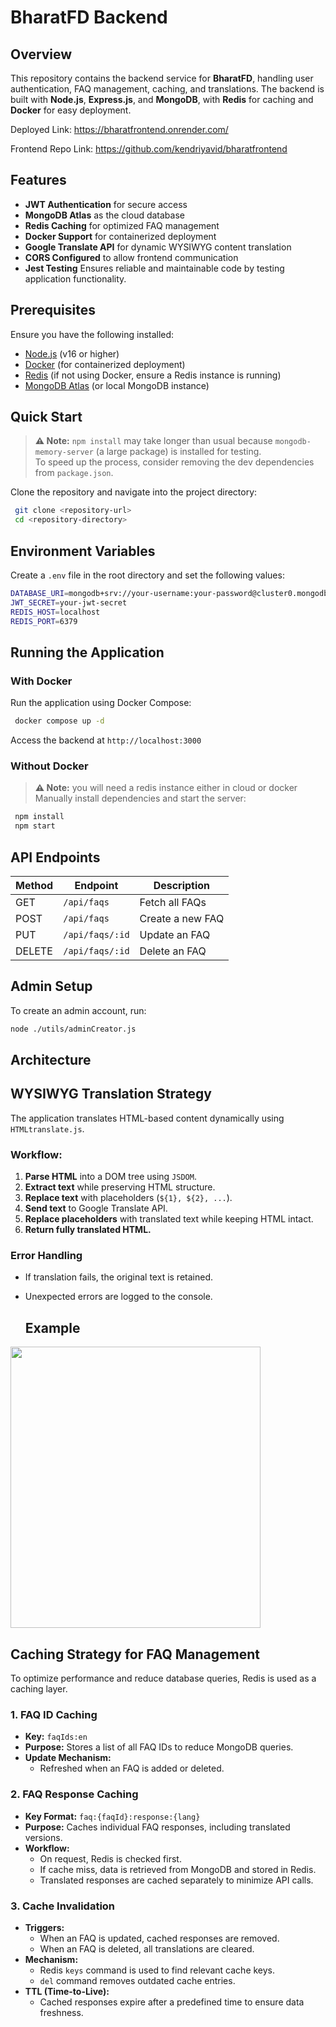 # BharatFD Backend

## Overview
This repository contains the backend service for **BharatFD**, handling user authentication, FAQ management, caching, and translations. The backend is built with **Node.js**, **Express.js**, and **MongoDB**, with **Redis** for caching and **Docker** for easy deployment.

Deployed Link: https://bharatfrontend.onrender.com/

Frontend Repo Link: https://github.com/kendriyavid/bharatfrontend

## Features
- **JWT Authentication** for secure access
- **MongoDB Atlas** as the cloud database
- **Redis Caching** for optimized FAQ management
- **Docker Support** for containerized deployment
- **Google Translate API** for dynamic WYSIWYG content translation
- **CORS Configured** to allow frontend communication
- **Jest Testing** Ensures reliable and maintainable code by testing application functionality.


## Prerequisites
Ensure you have the following installed:
- [Node.js](https://nodejs.org/) (v16 or higher)
- [Docker](https://www.docker.com/) (for containerized deployment)
- [Redis](https://redis.io/) (if not using Docker, ensure a Redis instance is running)
- [MongoDB Atlas](https://www.mongodb.com/) (or local MongoDB instance)

## Quick Start

> **⚠️ Note:** `npm install` may take longer than usual because `mongodb-memory-server` (a large package) is installed for testing.  
> To speed up the process, consider removing the dev dependencies from `package.json`.

Clone the repository and navigate into the project directory:
```sh
 git clone <repository-url>
 cd <repository-directory>
```

## Environment Variables
Create a `.env` file in the root directory and set the following values:
```sh
DATABASE_URI=mongodb+srv://your-username:your-password@cluster0.mongodb.net/your-database?retryWrites=true&w=majority
JWT_SECRET=your-jwt-secret
REDIS_HOST=localhost
REDIS_PORT=6379
```

## Running the Application
### With Docker
Run the application using Docker Compose:
```sh
 docker compose up -d
```
Access the backend at `http://localhost:3000`

### Without Docker
> **⚠️ Note:** you will need a redis instance either in cloud or docker
Manually install dependencies and start the server:
```sh
 npm install
 npm start
```

## API Endpoints
| Method | Endpoint | Description |
|--------|---------|-------------|
| GET    | `/api/faqs` | Fetch all FAQs |
| POST   | `/api/faqs` | Create a new FAQ |
| PUT    | `/api/faqs/:id` | Update an FAQ |
| DELETE | `/api/faqs/:id` | Delete an FAQ |

## Admin Setup
To create an admin account, run:
```sh
node ./utils/adminCreator.js
```

## Architecture

## WYSIWYG Translation Strategy
The application translates HTML-based content dynamically using `HTMLtranslate.js`.
### Workflow:
1. **Parse HTML** into a DOM tree using `JSDOM`.
2. **Extract text** while preserving HTML structure.
3. **Replace text** with placeholders (`${1}, ${2}, ...`).
4. **Send text** to Google Translate API.
5. **Replace placeholders** with translated text while keeping HTML intact.
6. **Return fully translated HTML.**

### Error Handling
- If translation fails, the original text is retained.
- Unexpected errors are logged to the console.

  ## Example
<img src="https://github.com/user-attachments/assets/890d6e6f-516b-4e5c-954e-3ca53001124b" width="400" height="450">


## Caching Strategy for FAQ Management
To optimize performance and reduce database queries, Redis is used as a caching layer.

### 1. FAQ ID Caching
- **Key:** `faqIds:en`
- **Purpose:** Stores a list of all FAQ IDs to reduce MongoDB queries.
- **Update Mechanism:**
  - Refreshed when an FAQ is added or deleted.

### 2. FAQ Response Caching
- **Key Format:** `faq:{faqId}:response:{lang}`
- **Purpose:** Caches individual FAQ responses, including translated versions.
- **Workflow:**
  - On request, Redis is checked first.
  - If cache miss, data is retrieved from MongoDB and stored in Redis.
  - Translated responses are cached separately to minimize API calls.

### 3. Cache Invalidation
- **Triggers:**
  - When an FAQ is updated, cached responses are removed.
  - When an FAQ is deleted, all translations are cleared.
- **Mechanism:**
  - Redis `keys` command is used to find relevant cache keys.
  - `del` command removes outdated cache entries.
- **TTL (Time-to-Live):**
  - Cached responses expire after a predefined time to ensure data freshness.
